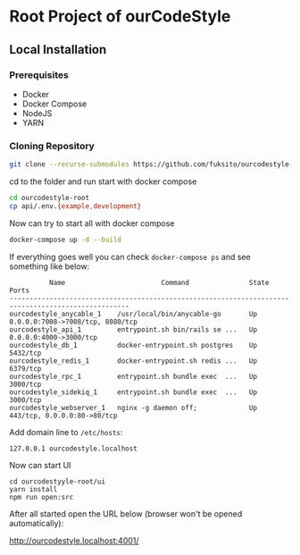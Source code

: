 # Root Project of ourCodeStyle

## Local Installation

### Prerequisites

- Docker
- Docker Compose
- NodeJS
- YARN

### Cloning Repository

```bash
git clone --recurse-submodules https://github.com/fuksito/ourcodestyle-root.git
```

cd to the folder and run start with docker compose

```bash
cd ourcodestyle-root
cp api/.env.{example,development}
```

Now can try to start all with docker compose

```bash
docker-compose up -d --build
```

If everything goes well you can check `docker-compose ps` and see something like below:

```shell
          Name                        Command               State                Ports
----------------------------------------------------------------------------------------------------
ourcodestyle_anycable_1    /usr/local/bin/anycable-go       Up      0.0.0.0:7008->7008/tcp, 8080/tcp
ourcodestyle_api_1         entrypoint.sh bin/rails se ...   Up      0.0.0.0:4000->3000/tcp
ourcodestyle_db_1          docker-entrypoint.sh postgres    Up      5432/tcp
ourcodestyle_redis_1       docker-entrypoint.sh redis ...   Up      6379/tcp
ourcodestyle_rpc_1         entrypoint.sh bundle exec  ...   Up      3000/tcp
ourcodestyle_sidekiq_1     entrypoint.sh bundle exec  ...   Up      3000/tcp
ourcodestyle_webserver_1   nginx -g daemon off;             Up      443/tcp, 0.0.0.0:80->80/tcp
```

Add domain line to `/etc/hosts`:

```shell
127.0.0.1 ourcodestyle.localhost
```

Now can start UI

```shell
cd ourcodestyyle-root/ui
yarn install
npm run open:src
```

After all started open the URL below (browser won't be opened automatically):

http://ourcodestyle.localhost:4001/
